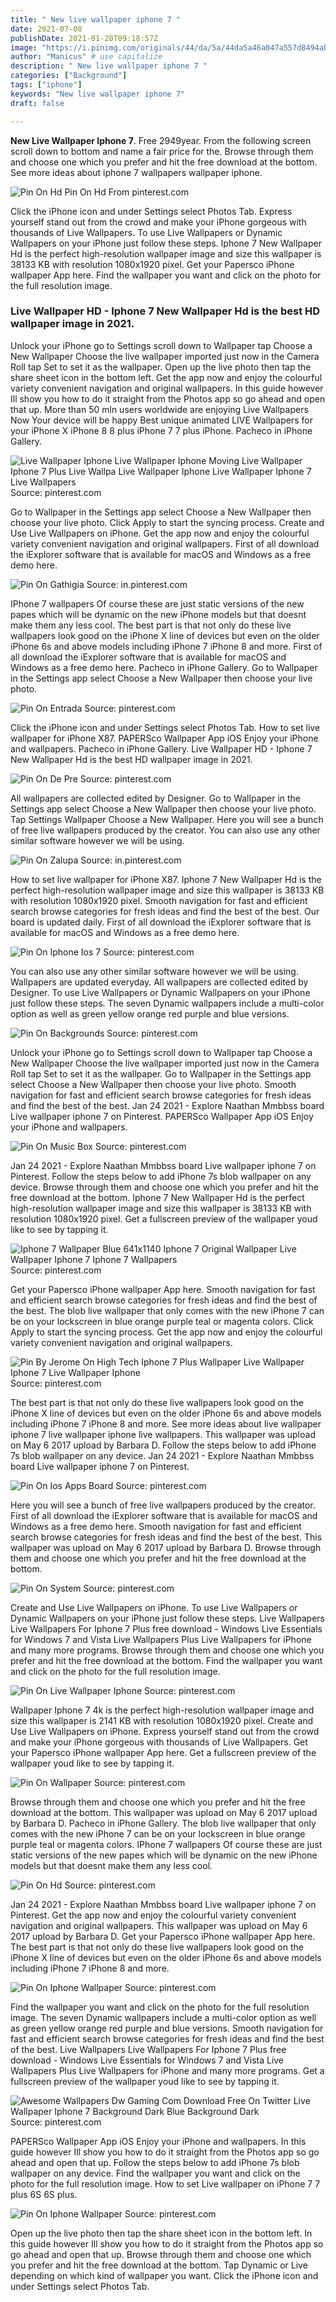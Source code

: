 ```yaml
---
title: " New live wallpaper iphone 7 "
date: 2021-07-08
publishDate: 2021-01-20T09:18:57Z
image: "https://i.pinimg.com/originals/44/da/5a/44da5a46a047a557d8494abe359f215e.jpg"
author: "Manicus" # use capitalize
description: " New live wallpaper iphone 7 "
categories: ["Background"]
tags: ["iphone"]
keywords: "New live wallpaper iphone 7"
draft: false

---
```



**New Live Wallpaper Iphone 7**. Free 2949year. From the following screen scroll down to bottom and name a fair price for the. Browse through them and choose one which you prefer and hit the free download at the bottom. See more ideas about iphone 7 wallpapers wallpaper iphone.

![Pin On Hd](https://i.pinimg.com/originals/aa/ea/71/aaea7184aba14cf661070d6e322564b3.jpg "Pin On Hd")
Pin On Hd From pinterest.com


Click the iPhone icon and under Settings select Photos Tab. Express yourself stand out from the crowd and make your iPhone gorgeous with thousands of Live Wallpapers. To use Live Wallpapers or Dynamic Wallpapers on your iPhone just follow these steps. Iphone 7 New Wallpaper Hd is the perfect high-resolution wallpaper image and size this wallpaper is 38133 KB with resolution 1080x1920 pixel. Get your Papersco iPhone wallpaper App here. Find the wallpaper you want and click on the photo for the full resolution image.

### Live Wallpaper HD - Iphone 7 New Wallpaper Hd is the best HD wallpaper image in 2021.

Unlock your iPhone go to Settings scroll down to Wallpaper tap Choose a New Wallpaper Choose the live wallpaper imported just now in the Camera Roll tap Set to set it as the wallpaper. Open up the live photo then tap the share sheet icon in the bottom left. Get the app now and enjoy the colourful variety convenient navigation and original wallpapers. In this guide however Ill show you how to do it straight from the Photos app so go ahead and open that up. More than 50 mln users worldwide are enjoying Live Wallpapers Now Your device will be happy Best unique animated LIVE Wallpapers for your iPhone X iPhone 8 8 plus iPhone 7 7 plus iPhone. Pacheco in iPhone Gallery.


![Live Wallpaper Iphone Live Wallpaper Iphone Moving Live Wallpaper Iphone 7 Plus Live Wallpa Live Wallpaper Iphone Live Wallpaper Iphone 7 Live Wallpapers](https://i.pinimg.com/736x/50/0c/85/500c85f2d6d1108a481185d4af643c05.jpg "Live Wallpaper Iphone Live Wallpaper Iphone Moving Live Wallpaper Iphone 7 Plus Live Wallpa Live Wallpaper Iphone Live Wallpaper Iphone 7 Live Wallpapers")
Source: pinterest.com

Go to Wallpaper in the Settings app select Choose a New Wallpaper then choose your live photo. Click Apply to start the syncing process. Create and Use Live Wallpapers on iPhone. Get the app now and enjoy the colourful variety convenient navigation and original wallpapers. First of all download the iExplorer software that is available for macOS and Windows as a free demo here.

![Pin On Gathigia](https://i.pinimg.com/originals/23/38/91/23389154ccc04f4d19b2f27f2d213a95.jpg "Pin On Gathigia")
Source: in.pinterest.com

IPhone 7 wallpapers Of course these are just static versions of the new papes which will be dynamic on the new iPhone models but that doesnt make them any less cool. The best part is that not only do these live wallpapers look good on the iPhone X line of devices but even on the older iPhone 6s and above models including iPhone 7 iPhone 8 and more. First of all download the iExplorer software that is available for macOS and Windows as a free demo here. Pacheco in iPhone Gallery. Go to Wallpaper in the Settings app select Choose a New Wallpaper then choose your live photo.

![Pin On Entrada](https://i.pinimg.com/474x/5b/18/9c/5b189c0aff5dc5cff31eb7ef555282e6.jpg "Pin On Entrada")
Source: pinterest.com

Click the iPhone icon and under Settings select Photos Tab. How to set live wallpaper for iPhone X87. PAPERSco Wallpaper App iOS Enjoy your iPhone and wallpapers. Pacheco in iPhone Gallery. Live Wallpaper HD - Iphone 7 New Wallpaper Hd is the best HD wallpaper image in 2021.

![Pin On De Pre](https://i.pinimg.com/474x/3d/87/c3/3d87c340784d117ffef31a2ea9b1d089.jpg "Pin On De Pre")
Source: pinterest.com

All wallpapers are collected edited by Designer. Go to Wallpaper in the Settings app select Choose a New Wallpaper then choose your live photo. Tap Settings Wallpaper Choose a New Wallpaper. Here you will see a bunch of free live wallpapers produced by the creator. You can also use any other similar software however we will be using.

![Pin On Zalupa](https://i.pinimg.com/originals/a3/42/e4/a342e481557e495320d384e6cd5771a0.jpg "Pin On Zalupa")
Source: in.pinterest.com

How to set live wallpaper for iPhone X87. Iphone 7 New Wallpaper Hd is the perfect high-resolution wallpaper image and size this wallpaper is 38133 KB with resolution 1080x1920 pixel. Smooth navigation for fast and efficient search browse categories for fresh ideas and find the best of the best. Our board is updated daily. First of all download the iExplorer software that is available for macOS and Windows as a free demo here.

![Pin On Iphone Ios 7](https://i.pinimg.com/originals/18/74/49/187449d51c9a144c0210a752b8418d7a.jpg "Pin On Iphone Ios 7")
Source: pinterest.com

You can also use any other similar software however we will be using. Wallpapers are updated everyday. All wallpapers are collected edited by Designer. To use Live Wallpapers or Dynamic Wallpapers on your iPhone just follow these steps. The seven Dynamic wallpapers include a multi-color option as well as green yellow orange red purple and blue versions.

![Pin On Backgrounds](https://i.pinimg.com/originals/8c/f3/92/8cf39209735fca9c6adfec60e9235b6d.jpg "Pin On Backgrounds")
Source: pinterest.com

Unlock your iPhone go to Settings scroll down to Wallpaper tap Choose a New Wallpaper Choose the live wallpaper imported just now in the Camera Roll tap Set to set it as the wallpaper. Go to Wallpaper in the Settings app select Choose a New Wallpaper then choose your live photo. Smooth navigation for fast and efficient search browse categories for fresh ideas and find the best of the best. Jan 24 2021 - Explore Naathan Mmbbss board Live wallpaper iphone 7 on Pinterest. PAPERSco Wallpaper App iOS Enjoy your iPhone and wallpapers.

![Pin On Music Box](https://i.pinimg.com/736x/a0/46/04/a0460408811e093651390b77bf344f89.jpg "Pin On Music Box")
Source: pinterest.com

Jan 24 2021 - Explore Naathan Mmbbss board Live wallpaper iphone 7 on Pinterest. Follow the steps below to add iPhone 7s blob wallpaper on any device. Browse through them and choose one which you prefer and hit the free download at the bottom. Iphone 7 New Wallpaper Hd is the perfect high-resolution wallpaper image and size this wallpaper is 38133 KB with resolution 1080x1920 pixel. Get a fullscreen preview of the wallpaper youd like to see by tapping it.

![Iphone 7 Wallpaper Blue 641x1140 Iphone 7 Original Wallpaper Live Wallpaper Iphone 7 Iphone 7 Wallpapers](https://i.pinimg.com/originals/21/a9/3a/21a93a3bd083a8eabd8404340c2ca1ca.jpg "Iphone 7 Wallpaper Blue 641x1140 Iphone 7 Original Wallpaper Live Wallpaper Iphone 7 Iphone 7 Wallpapers")
Source: pinterest.com

Get your Papersco iPhone wallpaper App here. Smooth navigation for fast and efficient search browse categories for fresh ideas and find the best of the best. The blob live wallpaper that only comes with the new iPhone 7 can be on your lockscreen in blue orange purple teal or magenta colors. Click Apply to start the syncing process. Get the app now and enjoy the colourful variety convenient navigation and original wallpapers.

![Pin By Jerome On High Tech Iphone 7 Plus Wallpaper Live Wallpaper Iphone 7 Live Wallpaper Iphone](https://i.pinimg.com/originals/5d/5d/59/5d5d5945c330e8f5fcaff88f1db36b74.jpg "Pin By Jerome On High Tech Iphone 7 Plus Wallpaper Live Wallpaper Iphone 7 Live Wallpaper Iphone")
Source: pinterest.com

The best part is that not only do these live wallpapers look good on the iPhone X line of devices but even on the older iPhone 6s and above models including iPhone 7 iPhone 8 and more. See more ideas about live wallpaper iphone 7 live wallpaper iphone live wallpapers. This wallpaper was upload on May 6 2017 upload by Barbara D. Follow the steps below to add iPhone 7s blob wallpaper on any device. Jan 24 2021 - Explore Naathan Mmbbss board Live wallpaper iphone 7 on Pinterest.

![Pin On Ios Apps Board](https://i.pinimg.com/originals/5c/b4/e9/5cb4e9c7ced5d19cffc7c440b75f8064.jpg "Pin On Ios Apps Board")
Source: pinterest.com

Here you will see a bunch of free live wallpapers produced by the creator. First of all download the iExplorer software that is available for macOS and Windows as a free demo here. Smooth navigation for fast and efficient search browse categories for fresh ideas and find the best of the best. This wallpaper was upload on May 6 2017 upload by Barbara D. Browse through them and choose one which you prefer and hit the free download at the bottom.

![Pin On System](https://i.pinimg.com/564x/4e/a8/41/4ea84171e5a3a90b6525ae59c550397e.jpg "Pin On System")
Source: pinterest.com

Create and Use Live Wallpapers on iPhone. To use Live Wallpapers or Dynamic Wallpapers on your iPhone just follow these steps. Live Wallpapers Live Wallpapers For Iphone 7 Plus free download - Windows Live Essentials for Windows 7 and Vista Live Wallpapers Plus Live Wallpapers for iPhone and many more programs. Browse through them and choose one which you prefer and hit the free download at the bottom. Find the wallpaper you want and click on the photo for the full resolution image.

![Pin On Live Wallpaper Iphone](https://i.pinimg.com/originals/f4/66/dd/f466dd9c78cfdc857921b562347d57b7.gif "Pin On Live Wallpaper Iphone")
Source: pinterest.com

Wallpaper Iphone 7 4k is the perfect high-resolution wallpaper image and size this wallpaper is 2141 KB with resolution 1080x1920 pixel. Create and Use Live Wallpapers on iPhone. Express yourself stand out from the crowd and make your iPhone gorgeous with thousands of Live Wallpapers. Get your Papersco iPhone wallpaper App here. Get a fullscreen preview of the wallpaper youd like to see by tapping it.

![Pin On Wallpaper](https://i.pinimg.com/736x/60/27/c0/6027c0fe7ef0505ffe6d72b3f3b8d455.jpg "Pin On Wallpaper")
Source: pinterest.com

Browse through them and choose one which you prefer and hit the free download at the bottom. This wallpaper was upload on May 6 2017 upload by Barbara D. Pacheco in iPhone Gallery. The blob live wallpaper that only comes with the new iPhone 7 can be on your lockscreen in blue orange purple teal or magenta colors. IPhone 7 wallpapers Of course these are just static versions of the new papes which will be dynamic on the new iPhone models but that doesnt make them any less cool.

![Pin On Hd](https://i.pinimg.com/originals/aa/ea/71/aaea7184aba14cf661070d6e322564b3.jpg "Pin On Hd")
Source: pinterest.com

Jan 24 2021 - Explore Naathan Mmbbss board Live wallpaper iphone 7 on Pinterest. Get the app now and enjoy the colourful variety convenient navigation and original wallpapers. This wallpaper was upload on May 6 2017 upload by Barbara D. Get your Papersco iPhone wallpaper App here. The best part is that not only do these live wallpapers look good on the iPhone X line of devices but even on the older iPhone 6s and above models including iPhone 7 iPhone 8 and more.

![Pin On Iphone Wallpaper](https://i.pinimg.com/736x/1b/74/83/1b74836f5015bc0198d97353e8f0e0a4.jpg "Pin On Iphone Wallpaper")
Source: pinterest.com

Find the wallpaper you want and click on the photo for the full resolution image. The seven Dynamic wallpapers include a multi-color option as well as green yellow orange red purple and blue versions. Smooth navigation for fast and efficient search browse categories for fresh ideas and find the best of the best. Live Wallpapers Live Wallpapers For Iphone 7 Plus free download - Windows Live Essentials for Windows 7 and Vista Live Wallpapers Plus Live Wallpapers for iPhone and many more programs. Get a fullscreen preview of the wallpaper youd like to see by tapping it.

![Awesome Wallpapers Dw Gaming Com Download Free On Twitter Live Wallpaper Iphone 7 Background Dark Blue Background Dark](https://i.pinimg.com/474x/af/47/09/af4709e5292aa85671528dc8767e04f6.jpg "Awesome Wallpapers Dw Gaming Com Download Free On Twitter Live Wallpaper Iphone 7 Background Dark Blue Background Dark")
Source: pinterest.com

PAPERSco Wallpaper App iOS Enjoy your iPhone and wallpapers. In this guide however Ill show you how to do it straight from the Photos app so go ahead and open that up. Follow the steps below to add iPhone 7s blob wallpaper on any device. Find the wallpaper you want and click on the photo for the full resolution image. How to set Live wallpaper on iPhone 7 7 plus 6S 6S plus.

![Pin On Iphone Wallpaper](https://i.pinimg.com/originals/44/da/5a/44da5a46a047a557d8494abe359f215e.jpg "Pin On Iphone Wallpaper")
Source: pinterest.com

Open up the live photo then tap the share sheet icon in the bottom left. In this guide however Ill show you how to do it straight from the Photos app so go ahead and open that up. Browse through them and choose one which you prefer and hit the free download at the bottom. Tap Dynamic or Live depending on which kind of wallpaper you want. Click the iPhone icon and under Settings select Photos Tab.

